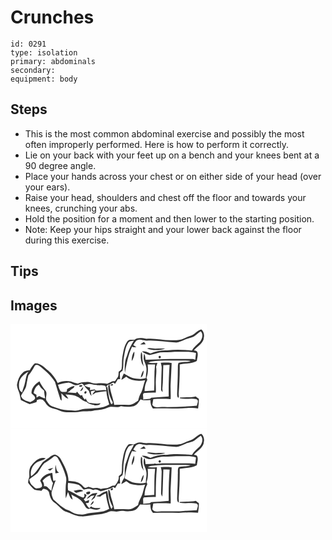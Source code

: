 # Crunches
> 

``` 
id: 0291 
type: isolation 
primary: abdominals 
secondary:  
equipment: body 
``` 

## Steps

 - This is the most common abdominal exercise and possibly the most often improperly performed. Here is how to perform it correctly.
 - Lie on your back with your feet up on a bench and your knees bent at a 90 degree angle.
 - Place your hands across your chest or on either side of your head (over your ears).
 - Raise your head, shoulders and chest off the floor and towards your knees, crunching your abs.
 - Hold the position for a moment and then lower to the starting position.
 - Note: Keep your hips straight and your lower back against the floor during this exercise.

## Tips


## Images

<svg width="236pt" height="125pt" viewBox="0 0 236 125" xmlns="http://www.w3.org/2000/svg">
  <g fill="#FFF">
    <path d="M0 0h236v125H0V0m217.41 13.45c-3.1 1.28-6.35 2.19-9.33 3.78-4.64 2.45-10.01 1.97-15.08 2.05-10.04.18-19.94-2.72-29.99-1.68-4.75-.77-9.85-1.83-14.15 1.09-2.8.38-6.56-1.01-8.43 1.82-4.23 5.62-5.03 12.76-6.23 19.47-.85 4.63-.02 9.4-.95 14.02-.61 1.49-2.24 2.11-3.4 3.09-.24 2.04-.02 4.23-.85 6.15-1.16 1.76-2.47 3.41-3.59 5.2-1.11.04-2.22.08-3.32.13-1.95 1.09-3.98 1.99-5.94 3.06-4.34-1-8.78-.81-13.17-.43-3.48.43-6.54-1.67-9.92-1.91-4.1.34-8.48-.2-12.11 2.16-2.91-.62-5.69-1.64-8.47-2.65-5.31-1.06-10.98-.59-15.87 1.85-2.6-5.78-6.63-10.79-11.39-14.95-4.79-3.76-9.22-9.28-16.01-8.67-2.76 2.19-4.38 5.3-6.11 8.28-3.03.36-6.36.74-8.53 3.13-4.22 3.68-5.83 9.22-6.83 14.52.1 3.64 1.96 6.9 3.03 10.31.62 2.6 1.01 5.25 1.7 7.83 3.55 1.52 6.9 3.47 10.47 4.95 2.73-.88 5.49-1.69 8.24-2.52l.64-2.68c2.01-.33 4.16-1.3 6.12-.25 3.3 1.4 4.21 5.35 7.02 7.39 2.8 2.84 6.98 3 10.49 4.43 4.1 1.4 8.05 3.83 12.55 3.36 4.98-.38 10.03.58 14.95-.5 5.98-1.15 12.21.08 18.09-1.71 5.42-.31 10.9-1.04 15.88-3.35 4.9-2.59 10.58 1.13 15.47-1.7 3.66.74 7.4.89 11.13.65 3.01-.15 6.24-.94 8.43-3.15 1.56-1.85 2.86-3.89 4.25-5.87 3.54 2.16 7.83.69 11.72.96-.03 3.67.59 7.3 2.96 10.24 8.71-.45 17.42-.08 26.13-.16 9.36.61 18.76-1.62 28.08-.02.52-3.84 1.11-7.7.93-11.59-1.24-.91-2.46-1.86-3.67-2.81-6.26 1.55-12.81.65-19.12 1.44.05.21.16.63.21.85 6.43 1.48 13.1-.53 19.51.87 3.65 1.52 1.02 5.32.68 8.04-13.87 1.05-27.75 1.72-41.66 1.45-3.99-.11-9.19 1.66-11.77-2.44.28-2.34.8-4.65 1.17-6.98 6.93-.43 13.87-.38 20.8.02.42-6.35-.33-12.71.07-19.06.52-8.11.73-16.22 1.16-24.33-4.33-.64-8.72-.35-13.08-.38.42 1.86 1.09 3.7 1.1 5.63-.38 8.69-.55 17.39-.72 26.08-.18 1.5.77 2.6 1.8 3.54-.04-1.51-.12-3.01-.23-4.52 1.1-9.24.61-18.59 1.14-27.87 2.51.05 5.02.03 7.53-.08-.96 12.59-1.25 25.21-1.07 37.84-6.94.64-13.89 1.11-20.86 1.38l-1.68 1.32c-2.76.14-5.52.38-8.24.87.92-2.52-1.3-6 1.07-7.78 4.72-.49 9.47-.6 14.21-.49.34-4.76-.17-9.52.02-14.28.11-5.56 1.22-11.13.34-16.68.52-1.59 1.04-3.17 1.61-4.74-3.74.12-7.5.44-11.23-.1.71-.35 2.14-1.06 2.86-1.41 10.62-1.48 21.37-1.31 32.07-1.25 5.43.08 10.89-.38 16.28.45-4.74 1.83-9.97.88-14.73 2.36-1.12 2.73-.55 5.75-.81 8.61.04 9.62-.53 19.22-.82 28.83.07 1.63 0 3.5 1.49 4.59l.45-.74c.17-1.35.14-2.7-.09-4.04.84-11.73 1.44-23.54 1.25-35.31 6.83-1.63 14.41-.7 20.59-4.46.34-3.41 1.82-6.98.57-10.35-.51-1.83-2.71-1.78-4.16-2.2 4.16-4.94 11.68-8.19 11.99-15.44.7-3.46-.17-7.38-3.02-9.64-4.68.86-7.35 5.37-11.62 7.08z"/>
    <path d="M219.81 15.09c2.98-1.9 5.48-4.45 8.41-6.42 3.6 3.51 1.82 9-.8 12.52-3.41 3.36-7.21 6.37-9.81 10.47-9.86-.94-19.82-1.41-29.67-.13-6.86-.28-13.75.93-20.01 3.81-3.08-1.73-6.52-2.99-10.12-2.59 2.6 2.19 5.84 3.29 9.03 4.29 4.29-.79 8.48-2.03 12.72-3.06 5.82-.46 11.69-.22 17.52-.85 8.51.61 17.27-1.15 25.56 1.52-.32 2.72-.77 5.43-.86 8.18-2.6-1.73-5.89-.82-8.82-1.02-12.66.3-25.37-.65-37.99.66-4.3.18-8.6.02-12.89.31-.39-2.51-.24-5.24-1.78-7.41-.32 2.21-.68 4.46-.46 6.7.69 3.41 2.75 6.4 3.15 9.88.81 4.28-.84 8.52-.45 12.83-5.35 1.81-11.05.84-16.42-.26-3.55-1.4-6.77-3.49-10.09-5.35-1.25 2.46-2.41 4.98-2.95 7.69 2.01-1.15 3.97-2.4 5.83-3.79 6.04 5.39 15.06 5.63 22.66 4.33-1.84 4.67-2.39 9.78-4.51 14.32-2.14 3.03-3.04 6.62-3.9 10.17-3.42 2.11-6.8 5.08-11.05 5.02-5.86.01-11.72-.35-17.57.07-1.47-8.29-4.88-16.11-5.65-24.55l-1.61 1.46c-.14 6.63 1.68 13.41 5 19.18 1.05.94-.24 3.66-1.64 2.48-2.96-6.3-3.08-13.4-4.48-20.12l-1.44-.12c.68-.77 1.35-1.55 2.03-2.34 1.03-.3 2.05-.64 3.07-1.01 1.14-.67 2.33-1.24 3.5-1.87.71.51 1.43 1.01 2.16 1.5 1.19-1.72 2.23-3.54 3.21-5.38.73-.04 2.19-.11 2.92-.15-.22-2.58-.53-5.2-.16-7.78.89-.82 1.92-1.46 2.91-2.15 1.68-5.23.56-10.78 1.64-16.1 1.26-6.05 1.72-12.54 5.29-17.8 1.49-2.28 4.73-1.79 6.97-2.74-3.6 5.74-6.7 11.74-8.44 18.32-3.06 6.46-2.92 13.67-2.54 20.63 2.08-10.69 3.85-21.57 8.65-31.47 1.61.84 3.44.74 5.21.76-1.26-.92-2.56-1.77-3.85-2.64 1.73-2.14 2.68-5.41 5.66-6.16 2.32-1.11 4.78.11 7.12.47 2.63.7 5.33.24 8 .23 9.7.34 19.35 1.4 29 2.33 4.2.7 8.04-1.73 11.79-3.2 3.51-1.64 7.49-1.95 10.95-3.67m-64.22 9.38c2.22-.02 4.44-.21 6.65-.32-.7-.94-1.41-1.88-2.12-2.81-1.56.97-3.11 1.96-4.53 3.13m8.21 4.78c7 2.6 14.85 2.48 21.93.23-3.91-.46-7.84-.17-11.75-.06-3.41.14-6.85-1.42-10.18-.17m-18.33 15.01c2.22-3.25 3.66-7.38 3.08-11.32-2.62 3.03-2.98 7.46-3.08 11.32m12.17 2.73c.86 1.27 1.54 2.64 2.22 4.01-.8-3.96-1.66-7.94-1.69-12-.05-1.87.04-3.88-1.36-5.37-1.01 4.43-.63 9.08.83 13.36m21.43-5.97c1.82.12 1.85-2.92.04-2.87-1.84-.11-1.87 2.89-.04 2.87m-22.74 23.29c2.99-1.76 3.29-5.61 3.5-8.72-2.24 2.36-2.99 5.61-3.5 8.72m-36.14 9.5l2.82-.4c.69-2.39-3.44-1.59-2.82.4z"/>
    <path d="M164.59 48.46c2.98-.06 5.95-.1 8.92-.09-1.38 10.39-.5 20.87-1.12 31.31-3.84.08-7.67.45-11.49.82-.09-4.82 1.11-9.41 3.33-13.67-.25-.65-.74-1.93-.99-2.57 1.97-5.04 1.93-10.51 1.35-15.8zM28.77 50.6c.94-2.27 4.29-1.82 5.82-.47 7.12 5.51 13.98 11.66 18.81 19.33 2.08 6.97 4.27 13.96 6.46 20.9l1.47 1.5c.18-2.94-.04-5.88-.34-8.8 2.79 2.2 4.66 5.81 8.46 6.4-.96-1.89-2.28-3.56-3.57-5.24 4.38 1 9.16.27 13.27 2.32 4.4 1.6 7.36 5.76 12.06 6.74 2.36 2.92 6.53 3.15 9.91 4.14 2.3.07 6.1.43 6.79-2.48-4.53 1.26-9-.2-13.53-.4-2.33-.91-3.18-3.42-4.2-5.47-.22.4-.66 1.2-.88 1.61-1.47-1.61-3.06-3.22-3.19-5.54-.55.14-1.65.43-2.2.58-1.58-1.33-2.89-2.92-4.01-4.65-.31.42-.92 1.26-1.22 1.68-3.52-.47-7.07-.51-10.61-.76 1-.6 2.02-1.16 3.01-1.76 1.42-2.51 5.36-2.85 5.72-5.98-3.08.06-5.75 1.99-8.36 3.43-1.35.68-.19 2.75-1.39 3.59-2.23.13-4.72.58-6.75-.64-1.91-2.18-2.45-5.13-3.3-7.81 3.93-1.13 7.91-2.23 12-2.58 2.66-.28 4.79 1.66 7.18 2.47 2.83 1.43 5.93.17 8.57-1.03 1.69-1.18 2.62 1.46 3.84 2.24 1.27 2.49 3.6 4.12 5.44 6.14.98 2.07 1.12 4.59 3.23 5.98-.23-1.31-.69-3.94-.93-5.25 1.69-1.16 3.75-1.09 5.72-1.16-1.48 1.53-3.07 3.03-3.83 5.09 1.33-.75 2.64-1.56 3.92-2.41 4.31-.55 8.58-1.37 12.91-1.78.26 5.44 1.99 10.59 3.44 15.78-8.48 5.42-19.04 4.25-28.64 5.3-4.43-.12-8.35 2.74-12.81 2.21-5.41-.72-11.01-.07-16.3-1.63-3.6-1.25-7.24-2.37-10.84-3.59-3.02-.75-4.53-3.75-6.24-6.07-2.81-3.78 1.29-8.77-1.63-12.57-2.84-3.52-5.35-7.26-7.32-11.34-5.07 3.11-9.72 7.98-9.54 14.33 1.33 2.04 4.44 3.18 4.37 5.92-.73 2.55-3.58 3.59-5.74 4.67-4.24-1.07-10.07-2.56-11.16-7.44 1.78-4.21 5.43-7.53 6.28-12.14.74-4.16 1.46-8.33 2.55-12.41 2.79-3.41 5.35-7 7.3-10.95m54.35 24.5c1.32.38 2.36.06 3.14-.97-.25-2.08-5.67-.49-3.14.97m.45 5.07c2.81.14 3.6-2.46 3.64-4.75a22.707 22.707 0 0 0-3.64 4.75m6.64.19c-1.27.15-2.19 2.06-1.07 2.95 1.72.88 3.27-2.87 1.07-2.95zM10.23 71.17c.5-6.77 6.32-11.17 11.64-14.44-3.19 3.7-3.21 8.65-4.41 13.13-.68 4.15-2.73 7.9-3.53 12.02-4.06-1.68-3.87-7.02-3.7-10.71z"/>
    <path d="M93.13 72.07c3.25-.91 6.35 1.18 9.64.82 3.3 1.07 6.87.06 10.15 1.06 2.27.84 1.44 3.8 2.08 5.62-4.03-1-8.01.31-12.04.29-.51-.37-1.53-1.1-2.04-1.47-1.89.18-3.76.48-5.63.81.07-.77.22-2.32.29-3.09-2.55-.21-4.87-1.21-6.97-2.61 1.48-.53 2.96-1.12 4.52-1.43zM27.75 82.71c.79-3.95 2.5-8 6.17-10.08 1.51 2.93 3.72 5.42 6.45 7.26.1 3.1.68 6.15 1.29 9.18-2.57-.41-4.92-1.48-7.13-2.83-1.07.62-2.15 1.24-3.22 1.86-.05-.82-.14-2.46-.19-3.28-1.12-.71-2.24-1.42-3.37-2.11z"/>
  </g>
  <g fill="#333">
    <path d="M217.41 13.45c4.27-1.71 6.94-6.22 11.62-7.08 2.85 2.26 3.72 6.18 3.02 9.64-.31 7.25-7.83 10.5-11.99 15.44 1.45.42 3.65.37 4.16 2.2 1.25 3.37-.23 6.94-.57 10.35-6.18 3.76-13.76 2.83-20.59 4.46.19 11.77-.41 23.58-1.25 35.31.23 1.34.26 2.69.09 4.04l-.45.74c-1.49-1.09-1.42-2.96-1.49-4.59.29-9.61.86-19.21.82-28.83.26-2.86-.31-5.88.81-8.61 4.76-1.48 9.99-.53 14.73-2.36-5.39-.83-10.85-.37-16.28-.45-10.7-.06-21.45-.23-32.07 1.25-.72.35-2.15 1.06-2.86 1.41 3.73.54 7.49.22 11.23.1-.57 1.57-1.09 3.15-1.61 4.74.88 5.55-.23 11.12-.34 16.68-.19 4.76.32 9.52-.02 14.28-4.74-.11-9.49 0-14.21.49-2.37 1.78-.15 5.26-1.07 7.78 2.72-.49 5.48-.73 8.24-.87l1.68-1.32c6.97-.27 13.92-.74 20.86-1.38-.18-12.63.11-25.25 1.07-37.84-2.51.11-5.02.13-7.53.08-.53 9.28-.04 18.63-1.14 27.87.11 1.51.19 3.01.23 4.52-1.03-.94-1.98-2.04-1.8-3.54.17-8.69.34-17.39.72-26.08-.01-1.93-.68-3.77-1.1-5.63 4.36.03 8.75-.26 13.08.38-.43 8.11-.64 16.22-1.16 24.33-.4 6.35.35 12.71-.07 19.06-6.93-.4-13.87-.45-20.8-.02-.37 2.33-.89 4.64-1.17 6.98 2.58 4.1 7.78 2.33 11.77 2.44 13.91.27 27.79-.4 41.66-1.45.34-2.72 2.97-6.52-.68-8.04-6.41-1.4-13.08.61-19.51-.87-.05-.22-.16-.64-.21-.85 6.31-.79 12.86.11 19.12-1.44 1.21.95 2.43 1.9 3.67 2.81.18 3.89-.41 7.75-.93 11.59-9.32-1.6-18.72.63-28.08.02-8.71.08-17.42-.29-26.13.16-2.37-2.94-2.99-6.57-2.96-10.24-3.89-.27-8.18 1.2-11.72-.96-1.39 1.98-2.69 4.02-4.25 5.87-2.19 2.21-5.42 3-8.43 3.15-3.73.24-7.47.09-11.13-.65-4.89 2.83-10.57-.89-15.47 1.7-4.98 2.31-10.46 3.04-15.88 3.35-5.88 1.79-12.11.56-18.09 1.71-4.92 1.08-9.97.12-14.95.5-4.5.47-8.45-1.96-12.55-3.36-3.51-1.43-7.69-1.59-10.49-4.43-2.81-2.04-3.72-5.99-7.02-7.39-1.96-1.05-4.11-.08-6.12.25l-.64 2.68c-2.75.83-5.51 1.64-8.24 2.52-3.57-1.48-6.92-3.43-10.47-4.95-.69-2.58-1.08-5.23-1.7-7.83-1.07-3.41-2.93-6.67-3.03-10.31 1-5.3 2.61-10.84 6.83-14.52 2.17-2.39 5.5-2.77 8.53-3.13 1.73-2.98 3.35-6.09 6.11-8.28 6.79-.61 11.22 4.91 16.01 8.67 4.76 4.16 8.79 9.17 11.39 14.95 4.89-2.44 10.56-2.91 15.87-1.85 2.78 1.01 5.56 2.03 8.47 2.65 3.63-2.36 8.01-1.82 12.11-2.16 3.38.24 6.44 2.34 9.92 1.91 4.39-.38 8.83-.57 13.17.43 1.96-1.07 3.99-1.97 5.94-3.06 1.1-.05 2.21-.09 3.32-.13 1.12-1.79 2.43-3.44 3.59-5.2.83-1.92.61-4.11.85-6.15 1.16-.98 2.79-1.6 3.4-3.09.93-4.62.1-9.39.95-14.02 1.2-6.71 2-13.85 6.23-19.47 1.87-2.83 5.63-1.44 8.43-1.82 4.3-2.92 9.4-1.86 14.15-1.09 10.05-1.04 19.95 1.86 29.99 1.68 5.07-.08 10.44.4 15.08-2.05 2.98-1.59 6.23-2.5 9.33-3.78m2.4 1.64c-3.46 1.72-7.44 2.03-10.95 3.67-3.75 1.47-7.59 3.9-11.79 3.2-9.65-.93-19.3-1.99-29-2.33-2.67.01-5.37.47-8-.23-2.34-.36-4.8-1.58-7.12-.47-2.98.75-3.93 4.02-5.66 6.16 1.29.87 2.59 1.72 3.85 2.64-1.77-.02-3.6.08-5.21-.76-4.8 9.9-6.57 20.78-8.65 31.47-.38-6.96-.52-14.17 2.54-20.63 1.74-6.58 4.84-12.58 8.44-18.32-2.24.95-5.48.46-6.97 2.74-3.57 5.26-4.03 11.75-5.29 17.8-1.08 5.32.04 10.87-1.64 16.1-.99.69-2.02 1.33-2.91 2.15-.37 2.58-.06 5.2.16 7.78-.73.04-2.19.11-2.92.15-.98 1.84-2.02 3.66-3.21 5.38-.73-.49-1.45-.99-2.16-1.5-1.17.63-2.36 1.2-3.5 1.87-1.02.37-2.04.71-3.07 1.01-.68.79-1.35 1.57-2.03 2.34l1.44.12c1.4 6.72 1.52 13.82 4.48 20.12 1.4 1.18 2.69-1.54 1.64-2.48-3.32-5.77-5.14-12.55-5-19.18l1.61-1.46c.77 8.44 4.18 16.26 5.65 24.55 5.85-.42 11.71-.06 17.57-.07 4.25.06 7.63-2.91 11.05-5.02.86-3.55 1.76-7.14 3.9-10.17 2.12-4.54 2.67-9.65 4.51-14.32-7.6 1.3-16.62 1.06-22.66-4.33-1.86 1.39-3.82 2.64-5.83 3.79.54-2.71 1.7-5.23 2.95-7.69 3.32 1.86 6.54 3.95 10.09 5.35 5.37 1.1 11.07 2.07 16.42.26-.39-4.31 1.26-8.55.45-12.83-.4-3.48-2.46-6.47-3.15-9.88-.22-2.24.14-4.49.46-6.7 1.54 2.17 1.39 4.9 1.78 7.41 4.29-.29 8.59-.13 12.89-.31 12.62-1.31 25.33-.36 37.99-.66 2.93.2 6.22-.71 8.82 1.02.09-2.75.54-5.46.86-8.18-8.29-2.67-17.05-.91-25.56-1.52-5.83.63-11.7.39-17.52.85-4.24 1.03-8.43 2.27-12.72 3.06-3.19-1-6.43-2.1-9.03-4.29 3.6-.4 7.04.86 10.12 2.59 6.26-2.88 13.15-4.09 20.01-3.81 9.85-1.28 19.81-.81 29.67.13 2.6-4.1 6.4-7.11 9.81-10.47 2.62-3.52 4.4-9.01.8-12.52-2.93 1.97-5.43 4.52-8.41 6.42m-55.22 33.37c.58 5.29.62 10.76-1.35 15.8.25.64.74 1.92.99 2.57-2.22 4.26-3.42 8.85-3.33 13.67 3.82-.37 7.65-.74 11.49-.82.62-10.44-.26-20.92 1.12-31.31-2.97-.01-5.94.03-8.92.09M28.77 50.6c-1.95 3.95-4.51 7.54-7.3 10.95-1.09 4.08-1.81 8.25-2.55 12.41-.85 4.61-4.5 7.93-6.28 12.14 1.09 4.88 6.92 6.37 11.16 7.44 2.16-1.08 5.01-2.12 5.74-4.67.07-2.74-3.04-3.88-4.37-5.92-.18-6.35 4.47-11.22 9.54-14.33 1.97 4.08 4.48 7.82 7.32 11.34 2.92 3.8-1.18 8.79 1.63 12.57 1.71 2.32 3.22 5.32 6.24 6.07 3.6 1.22 7.24 2.34 10.84 3.59 5.29 1.56 10.89.91 16.3 1.63 4.46.53 8.38-2.33 12.81-2.21 9.6-1.05 20.16.12 28.64-5.3-1.45-5.19-3.18-10.34-3.44-15.78-4.33.41-8.6 1.23-12.91 1.78-1.28.85-2.59 1.66-3.92 2.41.76-2.06 2.35-3.56 3.83-5.09-1.97.07-4.03 0-5.72 1.16.24 1.31.7 3.94.93 5.25-2.11-1.39-2.25-3.91-3.23-5.98-1.84-2.02-4.17-3.65-5.44-6.14-1.22-.78-2.15-3.42-3.84-2.24-2.64 1.2-5.74 2.46-8.57 1.03-2.39-.81-4.52-2.75-7.18-2.47-4.09.35-8.07 1.45-12 2.58.85 2.68 1.39 5.63 3.3 7.81 2.03 1.22 4.52.77 6.75.64 1.2-.84.04-2.91 1.39-3.59 2.61-1.44 5.28-3.37 8.36-3.43-.36 3.13-4.3 3.47-5.72 5.98-.99.6-2.01 1.16-3.01 1.76 3.54.25 7.09.29 10.61.76.3-.42.91-1.26 1.22-1.68 1.12 1.73 2.43 3.32 4.01 4.65.55-.15 1.65-.44 2.2-.58.13 2.32 1.72 3.93 3.19 5.54.22-.41.66-1.21.88-1.61 1.02 2.05 1.87 4.56 4.2 5.47 4.53.2 9 1.66 13.53.4-.69 2.91-4.49 2.55-6.79 2.48-3.38-.99-7.55-1.22-9.91-4.14-4.7-.98-7.66-5.14-12.06-6.74-4.11-2.05-8.89-1.32-13.27-2.32 1.29 1.68 2.61 3.35 3.57 5.24-3.8-.59-5.67-4.2-8.46-6.4.3 2.92.52 5.86.34 8.8l-1.47-1.5c-2.19-6.94-4.38-13.93-6.46-20.9-4.83-7.67-11.69-13.82-18.81-19.33-1.53-1.35-4.88-1.8-5.82.47M10.23 71.17c-.17 3.69-.36 9.03 3.7 10.71.8-4.12 2.85-7.87 3.53-12.02 1.2-4.48 1.22-9.43 4.41-13.13C16.55 60 10.73 64.4 10.23 71.17m82.9.9c-1.56.31-3.04.9-4.52 1.43 2.1 1.4 4.42 2.4 6.97 2.61-.07.77-.22 2.32-.29 3.09 1.87-.33 3.74-.63 5.63-.81.51.37 1.53 1.1 2.04 1.47 4.03.02 8.01-1.29 12.04-.29-.64-1.82.19-4.78-2.08-5.62-3.28-1-6.85.01-10.15-1.06-3.29.36-6.39-1.73-9.64-.82M27.75 82.71c1.13.69 2.25 1.4 3.37 2.11.05.82.14 2.46.19 3.28 1.07-.62 2.15-1.24 3.22-1.86 2.21 1.35 4.56 2.42 7.13 2.83-.61-3.03-1.19-6.08-1.29-9.18a19.522 19.522 0 0 1-6.45-7.26c-3.67 2.08-5.38 6.13-6.17 10.08z"/>
    <path d="M155.59 24.47c1.42-1.17 2.97-2.16 4.53-3.13.71.93 1.42 1.87 2.12 2.81-2.21.11-4.43.3-6.65.32zM163.8 29.25c3.33-1.25 6.77.31 10.18.17 3.91-.11 7.84-.4 11.75.06-7.08 2.25-14.93 2.37-21.93-.23zM145.47 44.26c.1-3.86.46-8.29 3.08-11.32.58 3.94-.86 8.07-3.08 11.32zM157.64 46.99c-1.46-4.28-1.84-8.93-.83-13.36 1.4 1.49 1.31 3.5 1.36 5.37.03 4.06.89 8.04 1.69 12-.68-1.37-1.36-2.74-2.22-4.01zM179.07 41.02c-1.83.02-1.8-2.98.04-2.87 1.81-.05 1.78 2.99-.04 2.87zM156.33 64.31c.51-3.11 1.26-6.36 3.5-8.72-.21 3.11-.51 6.96-3.5 8.72zM120.19 73.81c-.62-1.99 3.51-2.79 2.82-.4l-2.82.4zM83.12 75.1c-2.53-1.46 2.89-3.05 3.14-.97-.78 1.03-1.82 1.35-3.14.97zM83.57 80.17c1-1.74 2.22-3.33 3.64-4.75-.04 2.29-.83 4.89-3.64 4.75zM90.21 80.36c2.2.08.65 3.83-1.07 2.95-1.12-.89-.2-2.8 1.07-2.95z"/>
  </g>
</svg>

<svg width="236pt" height="125pt" viewBox="0 0 236 125" xmlns="http://www.w3.org/2000/svg">
  <g fill="#FFF">
    <path d="M0 0h236v125H0V0m216.14 13.98c-3.92 1.16-7.5 3.18-11.34 4.52-13.92 2.79-27.91-1.93-41.87-.9-2.37-.13-4.66-.81-7.02-.95-2.87-.16-5.45 1.32-7.96 2.48-.66 2.21-1.8 4.21-3.03 6.14-2.95 4.45-3.93 9.78-5.88 14.68-1.57 3.82-2.07 7.98-1.93 12.09.02 2.57.5 5.41-.98 7.7-1.42 2.19-2.56 4.54-3.17 7.09 2.04-1.13 4.04-2.35 5.93-3.73 1.95 1.27 3.7 3.05 6.03 3.6 5.45 1.19 11.14 2.06 16.65.69-.91 2.73-1.76 5.49-2.48 8.28-1.02 5.79-5.24 10.34-5.96 16.26-3.42 2.08-6.78 5.05-11.01 4.97-5.85.07-11.7-.42-17.54.09-.82-4.48-2.13-8.85-3.46-13.2-1-3.15-1.09-6.53-2.31-9.61-.38-.17-1.15-.5-1.53-.66-.26 7.14 1.93 14.24 5.4 20.45-.4.66-1.19 1.99-1.59 2.65-3.31-6.75-3.57-14.36-5.01-21.62-3.4.66-6.48 2.35-9.2 4.46-1.41.49-2.8 1.04-4.17 1.64 1.67.25 3.35.47 5.03.64 1.95-1.75 4.22-3.04 6.69-3.91.45 6.38 2.39 12.47 4.05 18.61-8.67 5.7-19.55 3.06-28.96 6.4-2.79.89-5.76.36-8.61.11-4.48-.36-8.02-3.42-12.09-4.99-6.77-2.6-11.76-8.09-17.22-12.64-1.64-3.29-3.29-7.38-1.69-11 1.44-4.02 2.63-8.13 4.32-12.06-.94.19-1.88.39-2.82.58-.64-3.18-.74-6.43-1.29-9.62-6.14.36-11.77 3.9-14.53 9.43 1.01 2.29 3.06 4.62 2 7.28-1.41 1.69-3.71 1.7-5.71 1.93-2.17.51-3.47-1.67-4.97-2.81-2.46-2-3.9-4.88-4.42-7.99 3.21-2.73 7.11-4.62 9.98-7.74 2.89-3.74 4.73-8.27 8.12-11.62 3.65-2.45 7.55-4.52 10.79-7.53 1.76-2.09 4.68-.16 5.66 1.78 4.06 6.87 7.45 14.22 9.47 21.97 1.05 3.64-.03 7.37-.22 11.03-.15 4.98-.42 9.96.03 14.93.97-2.57 1.78-5.19 2.65-7.79 1.67 3.21 2.02 7.42 5.61 9.22-.41-2.13-1.03-4.19-1.65-6.26 5.06 3.02 11.01 5.11 14.18 10.47 2.07 2.8 3.82 8.72 8.36 6.52 3.95.94 9.68 3.19 12.62-.77-3.94.18-8.16.85-11.43-1.94-.48.57-1.45 1.7-1.93 2.27-2.06-1.6-3.32-3.88-4.46-6.16.86-.06 2.59-.17 3.45-.23.28-1.08.56-2.17.83-3.25-1.61.51-3.21 1.03-4.8 1.56-.64-.9-1.27-1.8-1.91-2.7.45-.29 1.35-.86 1.8-1.14.54-1.35 1.11-2.68 1.71-4.01-.95-.52-1.89-1.05-2.83-1.57-.02 1.64.96 4.88-1.67 4.75-6.3-1.88-11.47-6.35-17.68-8.52-.53-2.98-.49-6.01-.1-9.01 3.94.33 7.9.84 11.71 1.97 3.33.81 4.68 4.37 7.38 6.12 3.65-1.41 7.62-1.67 11.08.5 3.13-1.91 5.97.14 8.81 1.49 2.99-.61 5.98-1.4 8.82-2.57 2.3-.57 4.55-1.33 6.54-2.65.69.46 1.39.92 2.1 1.38 1.18-1.71 2.2-3.51 3.17-5.34.73-.04 2.2-.14 2.93-.18-.22-2.56-.52-5.15-.17-7.7.89-.88 1.95-1.57 2.95-2.31.86-2.91 1.03-5.94 1.01-8.96-.02-5.38 1.29-10.62 2.3-15.86.71-3.38 1.9-6.77 4.04-9.52 1.9-1.37 4.33-1.69 6.4-2.75-2.27.33-5.56-1.27-7.22 1.03-4.69 5.58-5.47 13.07-6.71 19.98-.84 4.64-.06 9.41-.95 14.04-.73 1.42-2.23 2.15-3.4 3.15.57 4.47-1.93 7.97-4.45 11.31l-3.21.09c-1.92 1.06-3.93 1.94-5.9 2.91-2.7.22-5.39.6-8.04 1.16-2.87-1.54-6.14-1.71-9.25-.89-1.76-.85-3.64-1.41-5.54-1.86-1.43.39-2.81 1.74-4.36 1.27-2.16-1.53-3.45-4.11-5.94-5.21-4.07-2.44-8.94-2.75-13.56-2.92-.14-9.78-5.03-18.51-9.63-26.83-1.53-2.34-3.87-4.06-6.53-4.91-4 .14-6.56 3.67-9.86 5.45-1.49 1.46-3.53 2.23-4.97 3.74-4.24 5.93-7.81 12.61-13.96 16.84-1.24-5.84 1.05-12.26 5.81-15.87 3.57-2.66 8.39-2.7 11.83-5.59-6.95-2.25-13.29 3.24-17.06 8.51-3.33 3.59-2.68 8.86-2.61 13.37-.76 2.38-1.4 4.83-1.52 7.34 2.19 2.99 4.59 5.92 7.43 8.33 2.66 1.16 5.75.87 8.59 1.36.68-.77 1.36-1.53 2.05-2.3 3.05.08 6.37 1.45 7.18 4.68.82 4.53 2.44 9.36 6.57 11.92 5.13 3.4 8.51 9.27 14.57 11.18 5.49 1.68 10.5 5.12 16.41 5.18 7.79.71 15.26-2.01 22.97-2.37 3.86-.39 7.49-1.77 11.07-3.17 3.69-1.69 7.75.56 11.56-.46 4.51-1.5 9.22.41 13.85-.12 2.16-.25 4.37-.6 6.32-1.62 2.8-1.26 4.06-4.24 5.87-6.53 4.1.28 8.21.08 12.31-.04.17 3.59.35 7.47 3.2 10.09 10.33 0 20.69-.1 31.03.11 7.65-.44 15.36-1.15 22.99-.24.55-3.78 1.1-7.58.97-11.41-1.23-.92-2.42-1.88-3.61-2.85-6.32 1.41-12.86.77-19.25 1.35-.06.23-.18.68-.24.9 6.61 1.46 13.44-.48 20.02.91 3.64 1.52.98 5.32.64 8.03-6.83.49-13.68.71-20.51 1.38-7.34-.11-14.68.15-22.02.09-3.74.01-8.57 1.44-10.89-2.52.29-2.32.82-4.61 1.2-6.93 6.93-.45 13.87-.35 20.79 0 .4-6-.3-12 .02-18 .5-8.46.77-16.92 1.2-25.38-4.33-.63-8.71-.33-13.07-.39.43 1.87 1.07 3.71 1.08 5.65-.38 8.36-.45 16.73-.74 25.1-.19 1.76.6 3.35 1.56 4.77.68-10.88.82-21.78 1.2-32.68 2.51.08 5.03-.01 7.54.19-1.03 12.49-1.29 25.03-1.08 37.57-6.96.73-13.93 1.11-20.92 1.45-.43.32-1.3.95-1.74 1.26-2.69.18-5.39.43-8.06.86.59-2.47-.93-5.78.85-7.71 4.76-.54 9.56-.62 14.35-.53-.07-11.91.24-23.84 1.35-35.71-3.64.13-7.3.47-10.92-.12 1.34-.62 2.69-1.28 4.17-1.53 12.93-1.64 25.99-.95 38.98-1.13 2.74-.02 5.48.05 8.2.42-4.56 1.8-9.52 1.23-14.24 2.16-1.7 2.64-.76 5.95-1.13 8.89.05 9.61-.53 19.2-.82 28.79-.02 1.8.16 3.72 1.75 4.9l.28-.87c.04-1.41-.01-2.82-.16-4.23.79-11.71 1.43-23.52 1.24-35.27 6.82-1.58 14.32-.83 20.55-4.4.37-3.41 1.83-6.96.62-10.34-.48-1.9-2.71-1.88-4.21-2.24 4.18-4.93 11.67-8.2 12.02-15.45.76-3.5-.24-7.34-3.01-9.72-5.1 1.12-7.96 6.21-12.9 7.67M53.91 53.85c1.46-.19 2.88-.57 4.32-.86-3.59-1.84-3.21-6.07-4.17-9.42-.46 3.41-.38 6.86-.15 10.28m-9.21-4.81c.69.38 2.07 1.13 2.76 1.5 1.36-1.04 2.69-2.12 3.9-3.34-2.3.33-4.5 1.06-6.66 1.84m76.26 25.02c1.34.44 2.76-1.37 1.56-2.37-1.34-.61-3.51 1.72-1.56 2.37m-45.34.72c.99.81 1.98 1.62 2.98 2.43 2.89-.82 5.85-1.29 8.72-2.17-3.13-3.06-7.97-.8-11.7-.26m15.79 1.79l-.59.31c-.39 3.33 4.78 2.36 4.85.18 0-2.43-2.94-1.08-4.26-.49m6.67 1.55c-2.55 1.77-5.31 3.55-6.67 6.49 1.95-.82 3.56-2.18 5.1-3.58 1.09-.19 3.27-.56 4.36-.75l-1.64 2.28c-.99 1.17-1.8 2.47-2.46 3.86 1.62-1 3.1-2.2 4.49-3.48.55-2.15 1.89-3.9 3.1-5.7-2.09.3-4.27.22-6.28.88m-2.29 14.12c1.8-1.3 4.56-2.52 3.74-5.24-1.75 1.33-2.88 3.25-3.74 5.24z"/>
    <path d="M221.72 13.78c2.14-1.78 4.3-3.55 6.61-5.13 3.39 3.64 1.73 8.99-.91 12.54-3.37 3.35-7.21 6.3-9.71 10.43-7.21-.59-14.44-1.08-21.68-.8-3.69.18-7.35.87-11.05.77-5.88-.21-11.65 1.48-17.03 3.7-3.18-1.69-6.68-2.98-10.35-2.53 2.59 1.8 5.45 3.27 8.53 4.03 6.1-.01 11.68-3.35 17.82-3.08 5.71.25 11.36-.86 17.06-.49 7.16.35 14.65-1.16 21.51 1.55-.05 2.55-.6 5.05-.81 7.59-4.84-.98-9.81-.41-14.72-.54-8.34.1-16.69-.17-25.03.06-6.6.91-13.26.54-19.9.9-.3-2.37-.45-4.76-.99-7.1-1.46.93-1.19 2.8-1.31 4.28-.26 4.3 2.82 7.85 3.24 12.04.76 4.34-.78 8.63-.58 12.99-5.37 1.37-10.94.72-16.27-.46-3.21-1.23-6.09-3.17-9.18-4.65 2.2-11.13 3.96-22.5 8.92-32.83 1.68.67 3.51.64 5.29.64-1.28-.89-2.59-1.73-3.9-2.58 1.75-2.22 2.78-5.53 5.86-6.25 2.28-.98 4.66.21 6.95.54 2.6.68 5.28.25 7.92.24 9.71.31 19.38 1.4 29.05 2.31 4.44.71 8.45-1.94 12.43-3.45 4-1.78 8.78-1.79 12.23-4.72M155.4 24.43c2.31-.01 4.62-.18 6.92-.26-.72-.93-1.46-1.86-2.2-2.78-1.61.96-3.2 1.94-4.72 3.04m8.32 4.73c7.07 2.8 15.05 2.49 22.25.3-3.66-.37-7.34-.22-11-.06-3.78.33-7.52-1.35-11.25-.24m-18.16 14.98c2.27-3.36 3.78-7.74 2.71-11.77-1.55 3.71-3.15 7.66-2.71 11.77m12.01 2.75c.86 1.26 1.6 2.59 2.32 3.93-.85-3.9-1.7-7.84-1.72-11.85-.28-1.7.53-4.07-1.46-5.03-.96 4.3-.42 8.78.86 12.95m20.68-8.47c-1.59 1 .27 3.39 1.68 2.27 1.54-1.02-.25-3.43-1.68-2.27m-21.84 26.19c2.62-2.27 3.36-5.85 3.44-9.16-2.22 2.53-3.11 5.88-3.44 9.16z"/>
    <path d="M164.61 48.47c2.97-.07 5.93-.1 8.9-.1-1.33 10.37-.62 20.82-1.02 31.25-3.87.16-7.73.51-11.58.87-.1-4.81 1.09-9.41 3.32-13.65-.25-.63-.74-1.89-.99-2.52 1.94-5.06 1.93-10.54 1.37-15.85zM47.53 56.16c.72 3.23 1.56 6.48 3.47 9.24-.95 3.03-1.62 6.15-1.93 9.32-3.2-1.61-4.82-6.44-8.98-5.29.53-2.42-.31-4.6-1.73-6.52 2.35-3.1 5.47-5.5 9.17-6.75z"/>
  </g>
  <g fill="#333">
    <path d="M216.14 13.98c4.94-1.46 7.8-6.55 12.9-7.67 2.77 2.38 3.77 6.22 3.01 9.72-.35 7.25-7.84 10.52-12.02 15.45 1.5.36 3.73.34 4.21 2.24 1.21 3.38-.25 6.93-.62 10.34-6.23 3.57-13.73 2.82-20.55 4.4.19 11.75-.45 23.56-1.24 35.27.15 1.41.2 2.82.16 4.23l-.28.87c-1.59-1.18-1.77-3.1-1.75-4.9.29-9.59.87-19.18.82-28.79.37-2.94-.57-6.25 1.13-8.89 4.72-.93 9.68-.36 14.24-2.16-2.72-.37-5.46-.44-8.2-.42-12.99.18-26.05-.51-38.98 1.13-1.48.25-2.83.91-4.17 1.53 3.62.59 7.28.25 10.92.12-1.11 11.87-1.42 23.8-1.35 35.71-4.79-.09-9.59-.01-14.35.53-1.78 1.93-.26 5.24-.85 7.71 2.67-.43 5.37-.68 8.06-.86.44-.31 1.31-.94 1.74-1.26 6.99-.34 13.96-.72 20.92-1.45-.21-12.54.05-25.08 1.08-37.57-2.51-.2-5.03-.11-7.54-.19-.38 10.9-.52 21.8-1.2 32.68-.96-1.42-1.75-3.01-1.56-4.77.29-8.37.36-16.74.74-25.1-.01-1.94-.65-3.78-1.08-5.65 4.36.06 8.74-.24 13.07.39-.43 8.46-.7 16.92-1.2 25.38-.32 6 .38 12-.02 18-6.92-.35-13.86-.45-20.79 0-.38 2.32-.91 4.61-1.2 6.93 2.32 3.96 7.15 2.53 10.89 2.52 7.34.06 14.68-.2 22.02-.09 6.83-.67 13.68-.89 20.51-1.38.34-2.71 3-6.51-.64-8.03-6.58-1.39-13.41.55-20.02-.91.06-.22.18-.67.24-.9 6.39-.58 12.93.06 19.25-1.35 1.19.97 2.38 1.93 3.61 2.85.13 3.83-.42 7.63-.97 11.41-7.63-.91-15.34-.2-22.99.24-10.34-.21-20.7-.11-31.03-.11-2.85-2.62-3.03-6.5-3.2-10.09-4.1.12-8.21.32-12.31.04-1.81 2.29-3.07 5.27-5.87 6.53-1.95 1.02-4.16 1.37-6.32 1.62-4.63.53-9.34-1.38-13.85.12-3.81 1.02-7.87-1.23-11.56.46-3.58 1.4-7.21 2.78-11.07 3.17-7.71.36-15.18 3.08-22.97 2.37-5.91-.06-10.92-3.5-16.41-5.18-6.06-1.91-9.44-7.78-14.57-11.18-4.13-2.56-5.75-7.39-6.57-11.92-.81-3.23-4.13-4.6-7.18-4.68-.69.77-1.37 1.53-2.05 2.3-2.84-.49-5.93-.2-8.59-1.36-2.84-2.41-5.24-5.34-7.43-8.33.12-2.51.76-4.96 1.52-7.34-.07-4.51-.72-9.78 2.61-13.37 3.77-5.27 10.11-10.76 17.06-8.51-3.44 2.89-8.26 2.93-11.83 5.59-4.76 3.61-7.05 10.03-5.81 15.87 6.15-4.23 9.72-10.91 13.96-16.84 1.44-1.51 3.48-2.28 4.97-3.74 3.3-1.78 5.86-5.31 9.86-5.45 2.66.85 5 2.57 6.53 4.91 4.6 8.32 9.49 17.05 9.63 26.83 4.62.17 9.49.48 13.56 2.92 2.49 1.1 3.78 3.68 5.94 5.21 1.55.47 2.93-.88 4.36-1.27 1.9.45 3.78 1.01 5.54 1.86 3.11-.82 6.38-.65 9.25.89 2.65-.56 5.34-.94 8.04-1.16 1.97-.97 3.98-1.85 5.9-2.91l3.21-.09c2.52-3.34 5.02-6.84 4.45-11.31 1.17-1 2.67-1.73 3.4-3.15.89-4.63.11-9.4.95-14.04 1.24-6.91 2.02-14.4 6.71-19.98 1.66-2.3 4.95-.7 7.22-1.03-2.07 1.06-4.5 1.38-6.4 2.75-2.14 2.75-3.33 6.14-4.04 9.52-1.01 5.24-2.32 10.48-2.3 15.86.02 3.02-.15 6.05-1.01 8.96-1 .74-2.06 1.43-2.95 2.31-.35 2.55-.05 5.14.17 7.7-.73.04-2.2.14-2.93.18-.97 1.83-1.99 3.63-3.17 5.34-.71-.46-1.41-.92-2.1-1.38-1.99 1.32-4.24 2.08-6.54 2.65-2.84 1.17-5.83 1.96-8.82 2.57-2.84-1.35-5.68-3.4-8.81-1.49-3.46-2.17-7.43-1.91-11.08-.5-2.7-1.75-4.05-5.31-7.38-6.12-3.81-1.13-7.77-1.64-11.71-1.97-.39 3-.43 6.03.1 9.01 6.21 2.17 11.38 6.64 17.68 8.52 2.63.13 1.65-3.11 1.67-4.75.94.52 1.88 1.05 2.83 1.57-.6 1.33-1.17 2.66-1.71 4.01-.45.28-1.35.85-1.8 1.14.64.9 1.27 1.8 1.91 2.7 1.59-.53 3.19-1.05 4.8-1.56-.27 1.08-.55 2.17-.83 3.25-.86.06-2.59.17-3.45.23 1.14 2.28 2.4 4.56 4.46 6.16.48-.57 1.45-1.7 1.93-2.27 3.27 2.79 7.49 2.12 11.43 1.94-2.94 3.96-8.67 1.71-12.62.77-4.54 2.2-6.29-3.72-8.36-6.52-3.17-5.36-9.12-7.45-14.18-10.47.62 2.07 1.24 4.13 1.65 6.26-3.59-1.8-3.94-6.01-5.61-9.22-.87 2.6-1.68 5.22-2.65 7.79-.45-4.97-.18-9.95-.03-14.93.19-3.66 1.27-7.39.22-11.03-2.02-7.75-5.41-15.1-9.47-21.97-.98-1.94-3.9-3.87-5.66-1.78-3.24 3.01-7.14 5.08-10.79 7.53-3.39 3.35-5.23 7.88-8.12 11.62-2.87 3.12-6.77 5.01-9.98 7.74.52 3.11 1.96 5.99 4.42 7.99 1.5 1.14 2.8 3.32 4.97 2.81 2-.23 4.3-.24 5.71-1.93 1.06-2.66-.99-4.99-2-7.28 2.76-5.53 8.39-9.07 14.53-9.43.55 3.19.65 6.44 1.29 9.62.94-.19 1.88-.39 2.82-.58-1.69 3.93-2.88 8.04-4.32 12.06-1.6 3.62.05 7.71 1.69 11 5.46 4.55 10.45 10.04 17.22 12.64 4.07 1.57 7.61 4.63 12.09 4.99 2.85.25 5.82.78 8.61-.11 9.41-3.34 20.29-.7 28.96-6.4-1.66-6.14-3.6-12.23-4.05-18.61-2.47.87-4.74 2.16-6.69 3.91-1.68-.17-3.36-.39-5.03-.64 1.37-.6 2.76-1.15 4.17-1.64 2.72-2.11 5.8-3.8 9.2-4.46 1.44 7.26 1.7 14.87 5.01 21.62.4-.66 1.19-1.99 1.59-2.65-3.47-6.21-5.66-13.31-5.4-20.45.38.16 1.15.49 1.53.66 1.22 3.08 1.31 6.46 2.31 9.61 1.33 4.35 2.64 8.72 3.46 13.2 5.84-.51 11.69-.02 17.54-.09 4.23.08 7.59-2.89 11.01-4.97.72-5.92 4.94-10.47 5.96-16.26.72-2.79 1.57-5.55 2.48-8.28-5.51 1.37-11.2.5-16.65-.69-2.33-.55-4.08-2.33-6.03-3.6-1.89 1.38-3.89 2.6-5.93 3.73.61-2.55 1.75-4.9 3.17-7.09 1.48-2.29 1-5.13.98-7.7-.14-4.11.36-8.27 1.93-12.09 1.95-4.9 2.93-10.23 5.88-14.68 1.23-1.93 2.37-3.93 3.03-6.14 2.51-1.16 5.09-2.64 7.96-2.48 2.36.14 4.65.82 7.02.95 13.96-1.03 27.95 3.69 41.87.9 3.84-1.34 7.42-3.36 11.34-4.52m5.58-.2c-3.45 2.93-8.23 2.94-12.23 4.72-3.98 1.51-7.99 4.16-12.43 3.45-9.67-.91-19.34-2-29.05-2.31-2.64.01-5.32.44-7.92-.24-2.29-.33-4.67-1.52-6.95-.54-3.08.72-4.11 4.03-5.86 6.25 1.31.85 2.62 1.69 3.9 2.58-1.78 0-3.61.03-5.29-.64-4.96 10.33-6.72 21.7-8.92 32.83 3.09 1.48 5.97 3.42 9.18 4.65 5.33 1.18 10.9 1.83 16.27.46-.2-4.36 1.34-8.65.58-12.99-.42-4.19-3.5-7.74-3.24-12.04.12-1.48-.15-3.35 1.31-4.28.54 2.34.69 4.73.99 7.1 6.64-.36 13.3.01 19.9-.9 8.34-.23 16.69.04 25.03-.06 4.91.13 9.88-.44 14.72.54.21-2.54.76-5.04.81-7.59-6.86-2.71-14.35-1.2-21.51-1.55-5.7-.37-11.35.74-17.06.49-6.14-.27-11.72 3.07-17.82 3.08-3.08-.76-5.94-2.23-8.53-4.03 3.67-.45 7.17.84 10.35 2.53 5.38-2.22 11.15-3.91 17.03-3.7 3.7.1 7.36-.59 11.05-.77 7.24-.28 14.47.21 21.68.8 2.5-4.13 6.34-7.08 9.71-10.43 2.64-3.55 4.3-8.9.91-12.54-2.31 1.58-4.47 3.35-6.61 5.13m-57.11 34.69c.56 5.31.57 10.79-1.37 15.85.25.63.74 1.89.99 2.52-2.23 4.24-3.42 8.84-3.32 13.65 3.85-.36 7.71-.71 11.58-.87.4-10.43-.31-20.88 1.02-31.25-2.97 0-5.93.03-8.9.1M47.53 56.16c-3.7 1.25-6.82 3.65-9.17 6.75 1.42 1.92 2.26 4.1 1.73 6.52 4.16-1.15 5.78 3.68 8.98 5.29.31-3.17.98-6.29 1.93-9.32-1.91-2.76-2.75-6.01-3.47-9.24z"/>
    <path d="M155.4 24.43c1.52-1.1 3.11-2.08 4.72-3.04.74.92 1.48 1.85 2.2 2.78-2.3.08-4.61.25-6.92.26zM163.72 29.16c3.73-1.11 7.47.57 11.25.24 3.66-.16 7.34-.31 11 .06-7.2 2.19-15.18 2.5-22.25-.3zM145.56 44.14c-.44-4.11 1.16-8.06 2.71-11.77 1.07 4.03-.44 8.41-2.71 11.77zM157.57 46.89c-1.28-4.17-1.82-8.65-.86-12.95 1.99.96 1.18 3.33 1.46 5.03.02 4.01.87 7.95 1.72 11.85-.72-1.34-1.46-2.67-2.32-3.93zM178.25 38.42c1.43-1.16 3.22 1.25 1.68 2.27-1.41 1.12-3.27-1.27-1.68-2.27zM53.91 53.85c-.23-3.42-.31-6.87.15-10.28.96 3.35.58 7.58 4.17 9.42-1.44.29-2.86.67-4.32.86zM44.7 49.04c2.16-.78 4.36-1.51 6.66-1.84-1.21 1.22-2.54 2.3-3.9 3.34-.69-.37-2.07-1.12-2.76-1.5zM156.41 64.61c.33-3.28 1.22-6.63 3.44-9.16-.08 3.31-.82 6.89-3.44 9.16zM120.96 74.06c-1.95-.65.22-2.98 1.56-2.37 1.2 1-.22 2.81-1.56 2.37zM75.62 74.78c3.73-.54 8.57-2.8 11.7.26-2.87.88-5.83 1.35-8.72 2.17-1-.81-1.99-1.62-2.98-2.43zM91.41 76.57c1.32-.59 4.26-1.94 4.26.49-.07 2.18-5.24 3.15-4.85-.18l.59-.31zM98.08 78.12c2.01-.66 4.19-.58 6.28-.88-1.21 1.8-2.55 3.55-3.1 5.7-1.39 1.28-2.87 2.48-4.49 3.48.66-1.39 1.47-2.69 2.46-3.86l1.64-2.28c-1.09.19-3.27.56-4.36.75-1.54 1.4-3.15 2.76-5.1 3.58 1.36-2.94 4.12-4.72 6.67-6.49zM95.79 92.24c.86-1.99 1.99-3.91 3.74-5.24.82 2.72-1.94 3.94-3.74 5.24z"/>
  </g>
</svg>
